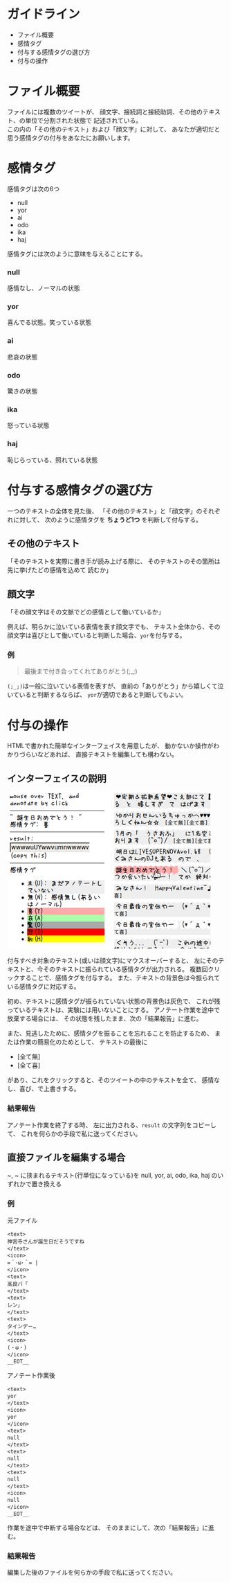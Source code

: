 # ガイドライン

- ファイル概要
- 感情タグ
- 付与する感情タグの選び方
- 付与の操作

# ファイル概要

ファイルには複数のツイートが、
顔文字、接続詞と接続助詞、その他のテキスト、の単位で分割された状態で
記述されている。  
この内の「その他のテキスト」および「顔文字」に対して、
あなたが適切だと思う感情タグの付与をあなたにお願いします。

# 感情タグ

感情タグは次の6つ

- null
- yor
- ai
- odo
- ika
- haj

感情タグには次のように意味を与えることにする。

### null
感情なし、ノーマルの状態

### yor
喜んでる状態。笑っている状態

### ai
悲哀の状態

### odo
驚きの状態

### ika
怒っている状態

### haj
恥じらっている、照れている状態


# 付与する感情タグの選び方

一つのテキストの全体を見た後、
「その他のテキスト」と「顔文字」のそれぞれに対して、
次のように感情タグを <b>ちょうど1つ</b> を判断して付与する。

## その他のテキスト
「そのテキストを実際に書き手が読み上げる際に、
そのテキストのその箇所は先に挙げたどの感情を込めて
読むか」

## 顔文字
「その顔文字はその文脈でどの感情として働いているか」

例えば、明らかに泣いている表情を表す顔文字でも、
テキスト全体から、その顔文字は喜びとして働いていると判断した場合、`yor`を付与する。

### 例
> 最後まで付き合ってくれてありがとう(;_;)

`(;_;)`は一般に泣いている表情を表すが、
直前の「ありがとう」から嬉しくて泣いていると判断するならば、
`yor`が適切であると判断してもよい。

# 付与の操作

HTMLで書かれた簡単なインターフェイスを用意したが、
動かないか操作がわかりづらいなどあれば、
直接テキストを編集しても構わない。

## インターフェイスの説明

![](./guide.png)

付与すべき対象のテキスト(或いは顔文字)にマウスオーバーすると、
左にそのテキストと、今そのテキストに振られている感情タグが出力される。
複数回クリックすることで、感情タグを付与する。
また、テキストの背景色は今振られている感情タグに対応する。

初め、テキストに感情タグが振られていない状態の背景色は灰色で、
これが残っているテキストは、実験には用いないことにする。
アノテート作業を途中で放棄する場合には、
その状態を残したまま、次の「結果報告」に進む。

また、見逃したために、感情タグを振ることを忘れることを防止するため、
または作業の簡易化のためとして、
テキストの最後に

- [全て無]
- [全て喜]

があり、これをクリックすると、そのツイートの中のテキストを全て、
感情なし、喜び、で上書きする。

### 結果報告

アノテート作業を終了する時、
左に出力される、`result` の文字列をコピーして、
これを何らかの手段で私に送ってください。

## 直接ファイルを編集する場合

<text>~</text>, <icon>~</icon> に挟まれるテキスト(行単位になっている)を
null, yor, ai, odo, ika, haj
のいずれかで置き換える

### 例

元ファイル

```
<text>
神宮寺さんが誕生日だそうですね
</text>
<icon>
=＾･ω･＾= |
</icon>
<text>
高良バ「
</text>
<text>
レン」
</text>
<text>
タインデー…
</text>
<icon>
(・ω・)
</icon>
__EOT__
```

アノテート作業後

```
<text>
yor
</text>
<icon>
yor
</icon>
<text>
null
</text>
<text>
null
</text>
<text>
null
</text>
<icon>
null
</icon>
__EOT__
```

作業を途中で中断する場合などは、
そのままにして、次の「結果報告」に進む。

### 結果報告

編集した後のファイルを何らかの手段で私に送ってください。



